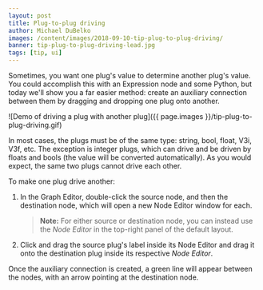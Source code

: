 ```yaml
---
layout: post
title: Plug-to-plug driving
author: Michael DuBelko
images: /content/images/2018-09-10-tip-plug-to-plug-driving/
banner: tip-plug-to-plug-driving-lead.jpg
tags: [tip, ui]
---
```


Sometimes, you want one plug's value to determine another plug's value. You could accomplish this with an Expression node and some Python, but today we'll show you a far easier method: create an auxiliary connection between them by dragging and dropping one plug onto another.

![Demo of driving a plug with another plug]({{ page.images }}/tip-plug-to-plug-driving.gif)

In most cases, the plugs must be of the same type: string, bool, float, V3i, V3f, etc. The exception is integer plugs, which can drive and be driven by floats and bools (the value will be converted automatically). As you would expect, the same two plugs cannot drive each other.

To make one plug drive another:

1. In the Graph Editor, double-click the source node, and then the destination node, which will open a new Node Editor window for each.

    > **Note:** For either source or destination node, you can instead use the _Node Editor_ in the top-right panel of the default layout.

2. Click and drag the source plug's label inside its Node Editor and drag it onto the destination plug inside its respective _Node Editor_.

Once the auxiliary connection is created, a green line will appear between the nodes, with an arrow pointing at the destination node. 
